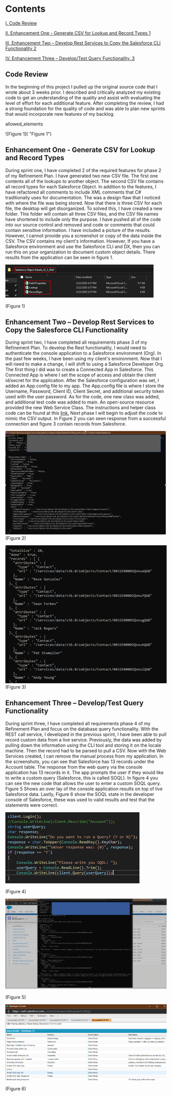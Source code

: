 # Contents

[I. Code Review](#enhancement-one---generate-csv-for-lookup-and-record-types)

[II. Enhancement One - Generate CSV for Lookup and Record Types
1](#enhancement-one---generate-csv-for-lookup-and-record-types)

[III. Enhancement Two – Develop Rest Services to Copy the Salesforce CLI
Functionality
2](#enhancement-two-develop-rest-services-to-copy-the-salesforce-cli-functionality)

[IV. Enhancement Three – Develop/Test Query Functionality.
3](#enhancement-three-developtest-query-functionality.)

## Code Review

In the beginning of this project I pulled up the original source code that I wrote about 3 weeks prior. I described and critically analyzed my existing code to get an understanding of the quality and assist with evaluating the level of effort for each additional feature. After completing the review, I had a strong foundation for the quality of code and was able to plan new sprints that would incorporate new features of my backlog.

allowed_elements

![Figure 1]( "Figure 1")

## Enhancement One - Generate CSV for Lookup and Record Types

During sprint one, I have completed 2 of the required features for phase
2 of my Refinement Plan. I have generated two new CSV file. The first
one contents all of the lookups to another object. The second CSV file
contains all record types for each Salesforce Object. In addition to the
features, I have refactored all comments to include XML comments that
C\# traditionally uses for documentation. The was a design flaw that I
noticed with where the file was being stored. Now that there is three
CSV for each file, the desktop will get disorganized. To solved this, I
have created a new folder. This folder will contain all three CSV files,
and the CSV file names have shortened to include only the purpose. I
have pushed all of the code into our source control and removed and code
or comments that could contain sensitive information. I have included a
picture of the results. However, I cannot provide you a screenshot or
copy of the data inside the CSV. The CSV contains my client's
information. However, If you have a Salesforce environment and use the
Salesforce CLI and DX, then you can run this on your organization to
document custom object details. There results from the application can
be seen in figure 1.

![Figure 1](media/image1.png "Figure 1")

(Figure 1)

## Enhancement Two – Develop Rest Services to Copy the Salesforce CLI Functionality

During sprint two, I have completed all requirements phase 3 of my
Refinement Plan. To develop the Rest functionality, I would need to
authenticate the console application to a Salesforce environment (Org).
In the past few weeks, I have been using my client's environment. Now
that I will need to make a change, I will shift to using a Salesforce
Developer Org. The first thing I did was to create a Connected App in
Salesforce. This Connected App is where I set the scope of access and
obtain the client id/secret for the application. After the Salesforce
configuration was set, I added an App.config file to my app. The
App.config file is where I store the Username, Password, Client ID,
Client Secret, and additional security token used with the user
password. As for the code, one new class was added, and additional test
code was added to main. An open-source resource provided the new Web
Service Class. The instructions and helper class code can be found at
this
[link.](https://blog.mkorman.uk/integrating-net-and-salesforce-part-1-rest-api/)
Next phase I will begin to adjust the code to mimic the CSV output. In
Figure 2 you can seen response from a successful connection and figure 3
contain records from Salesforce.

![Figure 2](media/image2.png "Figure 2")
(Figure 2)

![Figure 3](media/image3.png "Figure 3")
(Figure 3)

## Enhancement Three – Develop/Test Query Functionality

During sprint three, I have completed all requirements phase 4 of my
Refinement Plan and focus on the database query functionality. With the
REST call service, I developed in the previous sprint, I have been able
to pull record custom data from a live service. Previously, the data was
added by pulling down the information using the CLI tool and storing it
on the locale machine. Then the record had to be parsed to pull a CSV.
Now with the Web Services created, I can remove the manual process from
my application. In the screenshots, you can see that Salesforce has 13
records under the Account table. The response from the web query via the
console application has 13 records in it. The app prompts the user if
they would like to write a custom query (Salesforce, this is called
SOQL). In figure 4 you can see the new code that allows the user to
enter a custom SOQL query. Figure 5 Shows an over lay of the console
application results on top of live Salesforce data. Lastly, Figure 6
show the SOQL state in the developer console of Salesforce, these was
used to valid results and test that the statements were correct.

![Figure 4](media/image4.png "Figure 4")

(Figure 4)

![Figure 5](media/image5.png "Figure 5")

(Figure 5)

![Figure 6](media/image6.png "Figure 6")

(Figure 6)
